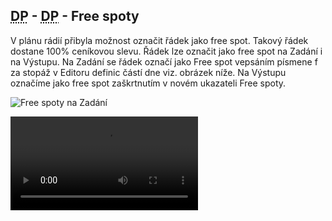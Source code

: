 ﻿---
categories: [fenix]
layout: fenix
---
## <abbr title="Detailní plán">DP</abbr> - <abbr title="Plán rádií">DP</abbr> - Free spoty
V plánu rádií přibyla možnost označit řádek jako free spot. Takový řádek dostane 100% ceníkovou slevu. 
Řádek lze označit jako free spot na Zadání i na Výstupu. Na Zadání se řádek označí jako Free spot vepsáním písmene f za stopáž v Editoru definic částí dne viz. obrázek níže.
Na Výstupu označíme jako free spot zaškrtnutím v novém ukazateli Free spoty.

![Free spoty na Zadání]({{site.url}}/data/freespot.png "Free spoty na Zadání")

<video src="{{site.url}}/data/freespoty.mp4" type="video/mp4" controls>Free spoty</video>   


